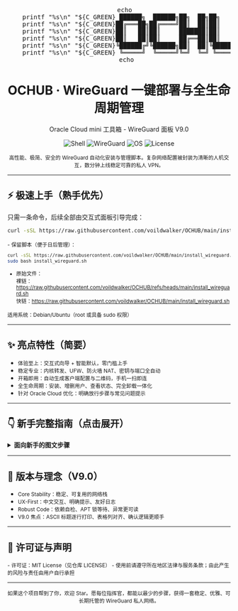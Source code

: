 <div align="center">

<pre>
   echo
    printf "%s\n" "${C_GREEN} ██████╗  ██████╗██╗  ██╗██╗   ██╗██████╗${C_RESET}"
    printf "%s\n" "${C_GREEN}██╔═══██╗██╔════╝██║  ██║██║   ██║██╔══██╗${C_RESET}"
    printf "%s\n" "${C_GREEN}██║   ██║██║     ███████║██║   ██║██████╔╝${C_RESET}"
    printf "%s\n" "${C_GREEN}██║   ██║██║     ██╔══██║██║   ██║██╔══██╗${C_RESET}"
    printf "%s\n" "${C_GREEN}╚██████╔╝╚██████╗██║  ██║╚██████╔╝██████╔╝${C_RESET}"
    printf "%s\n" "${C_GREEN} ╚═════╝  ╚═════╝╚═╝  ╚═╝ ╚═════╝ ╚═════╝${C_RESET}"
    echo
</pre>

<h1>OCHUB · WireGuard 一键部署与全生命周期管理</h1>
<p>Oracle Cloud mini 工具箱 - WireGuard 面板 V9.0</p>

</div>

<p align="center">
  <img alt="Shell" src="https://img.shields.io/badge/shell-bash-121011?style=flat-square&logo=gnu-bash&logoColor=white">
  <img alt="WireGuard" src="https://img.shields.io/badge/WireGuard-Auto%20Installer-88171A?style=flat-square&logo=wireguard&logoColor=white">
  <img alt="OS" src="https://img.shields.io/badge/OS-Debian%2FUbuntu-00A1FF?style=flat-square&logo=linux">
  <img alt="License" src="https://img.shields.io/github/license/voildwalker/OCHUB?style=flat-square">
</p>

<p align="center"><small>高性能、极简、安全的 WireGuard 自动化安装与管理脚本。复杂网络配置被封装为清晰的人机交互，数分钟上线稳定可靠的私人 VPN。</small></p>

---

## ⚡ 极速上手（熟手优先）

只需一条命令，后续全部由交互式面板引导完成：
```bash
curl -sSL https://raw.githubusercontent.com/voildwalker/OCHUB/main/install_wireguard.sh | sudo bash
```

<small>
- 保留脚本（便于日后管理）：
  
  ```bash
  curl -sSL https://raw.githubusercontent.com/voildwalker/OCHUB/main/install_wireguard.sh -o install_wireguard.sh
  sudo bash install_wireguard.sh
  ```
- 原始文件：  
  裸链：https://raw.githubusercontent.com/voildwalker/OCHUB/refs/heads/main/install_wireguard.sh  
  快链：https://raw.githubusercontent.com/voildwalker/OCHUB/main/install_wireguard.sh

适用系统：Debian/Ubuntu（root 或具备 sudo 权限）
</small>

---

## ✨ 亮点特性（简要）

<ul>
  <li><small>体验至上：交互式向导 + 智能默认，零门槛上手</small></li>
  <li><small>稳定专业：内核转发、UFW、防火墙 NAT、密钥与端口全自动</small></li>
  <li><small>开箱即用：自动生成客户端配置与二维码，手机一扫即连</small></li>
  <li><small>全生命周期：安装、增删用户、查看状态、完全卸载一体化</small></li>
  <li><small>针对 Oracle Cloud 优化：明确放行步骤与常见问题提示</small></li>
</ul>

---

## 👇 新手完整指南（点击展开）

<details>
<summary><b>面向新手的图文步骤</b></summary>

### 1) 安装前：在 Oracle Cloud 放行端口（关键）
- 控制台 → 网络 → 虚拟云网络(VCN) → 安全列表（或 NSG）
- 添加入站规则：
  - 源类型：CIDR
  - 源 CIDR：0.0.0.0/0
  - 协议：UDP
  - 目标端口范围：建议 50000–65535 的高端口（如 51820）
  - 描述：WireGuard Port  
- 提示：99% 的“能连上但无法上网”问题源自此步未正确放行

### 2) 部署脚本
- 通过 SSH 登录服务器
- 执行：
  ```bash
  curl -sSL https://raw.githubusercontent.com/voildwalker/OCHUB/main/install_wireguard.sh | sudo bash
  ```
- 跟随交互：输入监听端口（与上一步一致）→ 自动创建首个客户端并显示二维码

### 3) 连接设备
- 手机端（Android / iOS）：安装官方 WireGuard → “+” → 从二维码扫描 → 命名并开启
- 电脑端（Windows / macOS）：安装官方客户端 → SFTP 下载配置文件 /root/ochub_wg_clients/<name>.conf → 从文件导入

### 4) 后续管理
- 再次运行脚本进入面板：
  ```bash
  sudo bash ./install_wireguard.sh
  ```
  - 添加/删除客户端
  - 查看活跃状态、握手时间、上下行流量
  - 一键卸载（不可逆）

重要路径
- 服务器配置：/etc/wireguard/wg0.conf  
- 客户端目录：/root/ochub_wg_clients/

### 5) 常见排错
```bash
# 防火墙状态
sudo ufw status

# 服务状态
sudo systemctl status wg-quick@wg0

# 重启服务
sudo systemctl restart wg-quick@wg0

# 端口占用
sudo ss -lun | grep 51820
```

### 6) 卸载（如需）
- 在面板中选择“卸载 WireGuard”，或手动：
```bash
sudo systemctl stop wg-quick@wg0 && sudo systemctl disable wg-quick@wg0
sudo apt-get remove --purge -y wireguard wireguard-tools qrencode && sudo apt-get autoremove -y
sudo rm -rf /etc/wireguard /root/ochub_wg_clients
```

</details>

---

## 🧭 版本与理念（V9.0）

<ul>
  <li><small>Core Stability：稳定、可复用的网络栈</small></li>
  <li><small>UX-First：中文交互、明确提示、友好日志</small></li>
  <li><small>Robust Code：依赖自检、APT 锁等待、异常更可读</small></li>
  <li><small>V9.0 焦点：ASCII 标题逐行打印、表格列对齐、确认逻辑更顺手</small></li>
</ul>

---

## 📜 许可证与声明
<small>
- 许可证：MIT License（见仓库 LICENSE）  
- 使用前请遵守所在地区法律与服务条款；由此产生的风险与责任由用户自行承担
</small>

---

<p align="center"><small>如果这个项目帮到了你，欢迎 Star。愿每位指挥官，都能以最少的步骤，获得一套稳定、优雅、可长期托管的 WireGuard 私人网络。</small></p>
